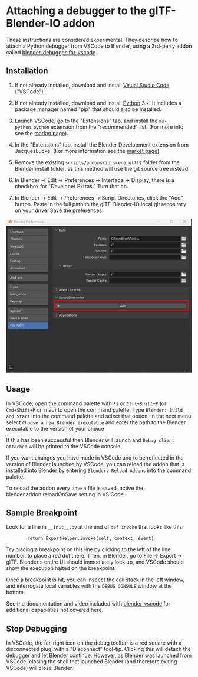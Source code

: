 # Attaching a debugger to the glTF-Blender-IO addon

These instructions are considered experimental.  They describe how to attach a Python debugger from VSCode to Blender, using a 3rd-party addon called [blender-debugger-for-vscode](https://github.com/AlansCodeLog/blender-debugger-for-vscode).

## Installation

1. If not already installed, download and install [Visual Studio Code](https://code.visualstudio.com/) ("VSCode").

2. If not already installed, download and install [Python](https://www.python.org/downloads/) 3.x.  It includes a package manager named "pip" that should also be installed.

3. Launch VSCode, go to the "Extensions" tab, and install the `ms-python.python` extension from the "recommended" list.  (For more info see the [market page](https://marketplace.visualstudio.com/items?itemName=ms-python.python)).

4. In the "Extensions" tab, install the Blender Development extension from JacquesLucke. (For more information see the [market page](https://marketplace.visualstudio.com/items?itemName=JacquesLucke.blender-development))

5. Remove the existing `scripts/addons/io_scene_gltf2` folder from the Blender install folder, as this method will use the git source tree instead.

6. In Blender -> Edit -> Preferences -> Interface -> Display, there is a checkbox for "Developer Extras."  Turn that on.

7. In Blender -> Edit -> Preferences -> Script Directories, click the "Add" button. Paste in the full path to the glTF-Blender-IO local git repository on your drive.  Save the preferences.

![Debug settings screenshot](misc/Debug_settings.png)


## Usage

In VSCode, open the command palette with `F1` or `Ctrl+Shift+P` (or `Cmd+Shift+P` on mac) to open the command palette. Type `Blender: Build and Start` into the command palette and select that option. In the next menu select `Choose a new Blender executable` and enter the path to the Blender executable to the version of your choice

If this has been successful then Blender will launch and `Debug client attached` will be printed to the VSCode console.

If you want changes you have made in VSCode and to be reflected in the version of Blender launched by VSCode, you can reload the addon that is installed into Blender by entering `Blender: Reload Addons` into the command palette.

To reload the addon every time a file is saved, active the blender.addon.reloadOnSave setting in VS Code.

## Sample Breakpoint

Look for a line in `__init__.py` at the end of `def invoke` that looks like this:

```
        return ExportHelper.invoke(self, context, event)
```

Try placing a breakpoint on this line by clicking to the left of the line number, to place a red dot there.  Then, in Blender, go to File -> Export -> glTF.  Blender's entire UI should immediately lock up, and VSCode should show the execution halted on the breakpoint.

Once a breakpoint is hit, you can inspect the call stack in the left window, and interrogate local variables with the `DEBUG CONSOLE` window at the bottom.

See the documentation and video included with [blender-vscode](https://github.com/JacquesLucke/blender_vscode) for additional capabilities not covered here.


## Stop Debugging

In VSCode, the far-right icon on the debug toolbar is a red square with a disconnected plug, with a "Disconnect" tool-tip.  Clicking this will detach the debugger and let Blender continue. However, as Blender was launched from VSCode, closing the shell that launched Blender (and therefore exiting VSCode) will close Blender.
